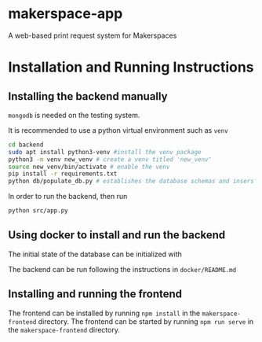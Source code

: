 # makerspace-app
A web-based print request system for Makerspaces

# Installation and Running Instructions

## Installing the backend manually

`mongodb` is needed on the testing system. 

It is recommended to use a python virtual environment such as `venv`

```bash
cd backend
sudo apt install python3-venv #install the venv package
python3 -m venv new_venv # create a venv titled 'new_venv'
source new_venv/bin/activate # enable the venv
pip install -r requirements.txt
python db/populate_db.py # establishes the database schemas and insers some sample documents
```
In order to run the backend, then run

```bash
python src/app.py
```
## Using docker to install and run the backend

The initial state of the database can be initialized with

The backend can be run following the instructions in `docker/README.md`

## Installing and running the frontend

The frontend can be installed by running `npm install` in the `makerspace-frontend` directory. The frontend can be started by running `npm run serve` in the `makerspace-frontend` directory.
